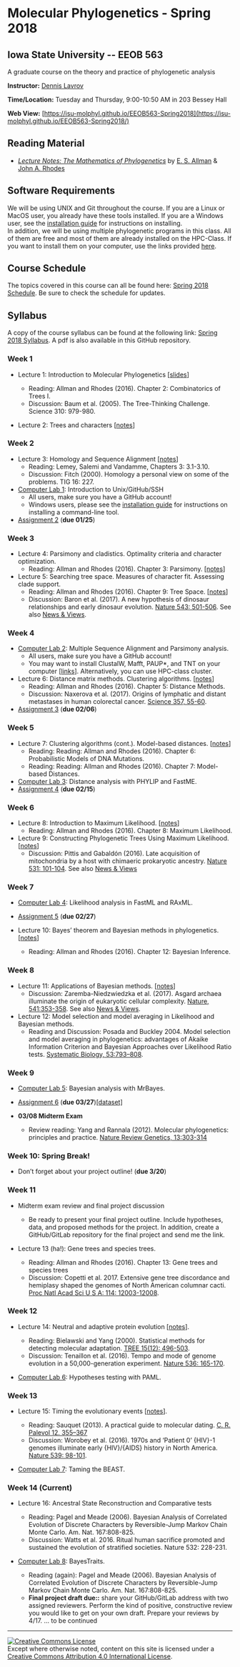 # Molecular Phylogenetics - Spring 2018

## Iowa State University -- EEOB 563

A graduate course on the theory and practice of phylogenetic analysis

**Instructor:** [Dennis Lavrov](https://sites.google.com/site/dennislavrov/)

**Time/Location:** Tuesday and Thursday, 9:00-10:50 AM in 203 Bessey Hall 

**Web View:** [https://isu-molphyl.github.io/EEOB563-Spring2018](https://isu-molphyl.github.io/EEOB563-Spring2018/)

## Reading Material

* [*Lecture Notes: The Mathematics of Phylogenetics*](https://jarhodesuaf.github.io/PhyloBook.pdf) by [E. S. Allman]() & [John A. Rhodes](https://jarhodesuaf.github.io/)

## Software Requirements

We will be using UNIX and Git throughout the course. If you are a Linux or MacOS user, you already have these tools installed.
If you are a Windows user, see the [installation guide](https://isu-molphyl.github.io/EEOB563-Spring2018/install) for instructions on installing.  
In addition, we will be using multiple phylogenetic programs in this class. All of them are free and most of them are already installed on the HPC-Class.
If you want to install them on your computer, use the links provided [here](https://isu-molphyl.github.io/EEOB563-Spring2018/links).

## Course Schedule

The topics covered in this course can all be found here: [Spring 2018 Schedule](https://sites.google.com/site/eeob563/schedule2018).
Be sure to check the schedule for updates.

## Syllabus

A copy of the course syllabus can be found at the following link: [Spring 2018 Syllabus](https://sites.google.com/site/eeob563/syllabus). A pdf is also available in this GitHub repository.

### Week 1
* Lecture 1: Introduction to Molecular Phylogenetics [[slides](https://isu-molphyl.github.io/EEOB563-Spring2018/lecture_notes/01_09_18.pdf)]  
    * Reading: Allman and Rhodes (2016).  Chapter 2: Combinatorics of Trees I.  
    * Discussion: Baum et al. (2005). The Tree-Thinking Challenge.  Science 310: 979-980.  

* Lecture 2: Trees and characters [[notes](https://isu-molphyl.github.io/EEOB563-Spring2018/lecture_notes/01_11_18.pdf)]

### Week 2
* Lecture 3: Homology and Sequence Alignment [[notes](https://isu-molphyl.github.io/EEOB563-Spring2018/lecture_notes/01_16_18.pdf)]
    * Reading: Lemey, Salemi and Vandamme, Chapters 3: 3.1-3.10.  
    * Discussion: Fitch (2000). Homology a personal view on some of the problems. TIG 16: 227.
* [Computer Lab 1](https://isu-molphyl.github.io/EEOB563-Spring2018/computer_labs/lab1): Introduction to Unix/GitHub/SSH  
    * All users, make sure you have a GitHub account!
    * Windows users, please see the [installation guide](https://isu-molphyl.github.io/EEOB563-Spring2018/install) for instructions on installing a command-line tool.
* [Assignment 2](https://isu-molphyl.github.io/EEOB563-Spring2018/assignments/assignment2.pdf) (**due 01/25**)

### Week 3  
* Lecture 4: Parsimony and cladistics. Optimality criteria and character optimization.  
    * Reading:  Allman and Rhodes (2016).  Chapter 3: Parsimony. [[notes](https://isu-molphyl.github.io/EEOB563-Spring2018/lecture_notes/01_23-25_18.pdf)] 
* Lecture 5: Searching tree space. Measures of character fit. Assessing clade support.  
    * Reading: Allman and Rhodes (2016).  Chapter 9: Tree Space. [[notes](https://isu-molphyl.github.io/EEOB563-Spring2018/lecture_notes/01_23-25_18.pdf)] 
    * Discussion: Baron et al. (2017). A new hypothesis of dinosaur relationships and early dinosaur evolution. [Nature 543: 501-506](https://www.nature.com/articles/nature21700). 
    See also [News & Views](https://www.nature.com/articles/543494a). 

### Week 4  
* [Computer Lab 2](https://isu-molphyl.github.io/EEOB563-Spring2018/computer_labs/lab2): Multiple Sequence Alignment and Parsimony analysis.
    * All users, make sure you have a GitHub account!
    * You may want to install ClustalW, Mafft, PAUP*, and TNT on your computer [[links](https://isu-molphyl.github.io/EEOB563-Spring2018/links)]. Alternatively, you can use HPC-class cluster.
* Lecture 6: Distance matrix methods. Clustering algorithms. [[notes](https://isu-molphyl.github.io/EEOB563-Spring2018/lecture_notes/02_01-02_06.pdf)]
    * Reading: Allman and Rhodes (2016).  Chapter 5: Distance Methods.
    * Discussion: Naxerova et al. (2017). Origins of lymphatic and distant metastases in human colorectal cancer. [Science 357, 55-60](http://science.sciencemag.org/content/357/6346/55).
* [Assignment 3](https://isu-molphyl.github.io/EEOB563-Spring2018/assignments/assignment3.pdf) (**due 02/06**)

### Week 5
* Lecture 7: Clustering algorithms (cont.). Model-based distances. [[notes](https://isu-molphyl.github.io/EEOB563-Spring2018/lecture_notes/02_01-02_06.pdf)]
    * Reading: Reading: Allman and Rhodes (2016).  Chapter 6: Probabilistic Models of DNA Mutations. 
    * Reading: Reading: Allman and Rhodes (2016).  Chapter 7: Model-based Distances.
* [Computer Lab 3](https://isu-molphyl.github.io/EEOB563-Spring2018/computer_labs/lab3): Distance analysis with PHYLIP and FastME.
* [Assignment 4](https://isu-molphyl.github.io/EEOB563-Spring2018/assignments/assignment4.pdf) (**due 02/15**)  

### Week 6
* Lecture 8: Introduction to Maximum Likelihood. [[notes](https://isu-molphyl.github.io/EEOB563-Spring2018/lecture_notes/02_13-15_18.pdf)]
    * Reading: Allman and Rhodes (2016).  Chapter 8: Maximum Likelihood.
* Lecture 9: Constructing Phylogenetic Trees Using Maximum Likelihood. [[notes](https://isu-molphyl.github.io/EEOB563-Spring2018/lecture_notes/02_13-15_18.pdf)]
    * Discussion: Pittis and Gabaldón (2016). Late acquisition of mitochondria by a host with chimaeric prokaryotic ancestry. [Nature 531: 101-104](https://www.nature.com/articles/nature16941).
    See also [News & Views](https://www.nature.com/articles/nature16876)

### Week 7 
* [Computer Lab 4](https://isu-molphyl.github.io/EEOB563-Spring2018/computer_labs/lab4): Likelihood analysis in FastML and RAxML.
* [Assignment 5](https://isu-molphyl.github.io/EEOB563-Spring2018/assignments/assignment5.pdf) (**due 02/27**)

* Lecture 10: Bayes’ theorem and Bayesian methods in phylogenetics. [[notes](https://isu-molphyl.github.io/EEOB563-Spring2018/lecture_notes/02_22-27_18.pdf)]
    * Reading: Allman and Rhodes (2016).  Chapter 12: Bayesian Inference.

### Week 8
* Lecture 11: Applications of Bayesian methods. [[notes](https://isu-molphyl.github.io/EEOB563-Spring2018/lecture_notes/02_22-27_18.pdf)]
    * Discussion: Zaremba-Niedzwiedzka et al. (2017). Asgard archaea illuminate the origin of eukaryotic cellular complexity. [Nature, 541:353-358](https://www.nature.com/articles/nature21031).
    See also [News & Views](https://www.nature.com/articles/nature21113).
* Lecture 12: Model selection and model averaging in Likelihood and Bayesian methods.
    * Reading and Discussion: Posada and Buckley 2004.  Model selection and model averaging in phylogenetics: 
    advantages of Akaike Information Criterion and Bayesian Approaches over Likelihood Ratio tests. [Systematic Biology, 53:793–808](https://academic.oup.com/sysbio/article/53/5/793/2842928).

### Week 9 
* [Computer Lab 5](https://isu-molphyl.github.io/EEOB563-Spring2018/computer_labs/lab5): Bayesian analysis with MrBayes.
* [Assignment 6](https://isu-molphyl.github.io/EEOB563-Spring2018/assignments/assignment6.pdf) (**due 03/27**)[[dataset]](https://isu-molphyl.github.io/EEOB563-Spring2018/assignments/hiv.nxs)

* **03/08 Midterm Exam**
    * Review reading: Yang and Rannala (2012). Molecular phylogenetics: principles and practice. [Nature Review Genetics, 13:303-314](https://www.nature.com/articles/nrg3186.pdf)

### Week 10: Spring Break! 
* Don’t forget about your project outline! (**due 3/20**)

### Week 11 
* Midterm exam review and final project discussion
    * Be ready to present your final project outline.  Include hypotheses, data, and proposed methods for the project. 
    In addition, create a GitHub/GitLab repository for the final project and send me the link.

* Lecture 13 (ha!): Gene trees and species trees.
    * Reading: Allman and Rhodes (2016).  Chapter 13: Gene trees and species trees
    * Discussion: Copetti et al. 2017. Extensive gene tree discordance and hemiplasy shaped the genomes of North American columnar cacti. [Proc Natl Acad Sci U S A: 114: 12003-12008](http://www.pnas.org/content/114/45/12003.full).

### Week 12 
* Lecture 14: Neutral and adaptive protein evolution [[notes](https://isu-molphyl.github.io/EEOB563-Spring2018/lecture_notes/03_27_18.pdf)].
    * Reading: Bielawski and Yang (2000). Statistical methods for detecting molecular adaptation.  [TREE 15(12): 496-503](http://www.cell.com/trends/ecology-evolution/abstract/S0169-5347(00)01994-7).
    * Discussion:  Tenaillon et al. (2016). Tempo and mode of genome evolution in a 50,000-generation experiment. [Nature 536: 165-170](https://www.nature.com/articles/nature18959).

* [Computer Lab 6](https://isu-molphyl.github.io/EEOB563-Spring2018/computer_labs/lab6): Hypotheses testing with PAML.

### Week 13 
* Lecture 15: Timing the evolutionary events [[notes](https://isu-molphyl.github.io/EEOB563-Spring2018/lecture_notes/04_03_18.pdf)].
    * Reading: Sauquet (2013). A practical guide to molecular dating. [C. R. Palevol 12. 355–367](https://www.sciencedirect.com/science/article/pii/S1631068313001097)
    * Discussion: Worobey et al. (2016). 1970s and ‘Patient 0’ {HIV}-1 genomes illuminate early {HIV}/{AIDS} history in North America. [Nature 539: 98-101](https://www.nature.com/articles/nature19827).

* [Computer Lab 7](https://isu-molphyl.github.io/EEOB563-Spring2018/computer_labs/lab7): Taming the BEAST.

### Week 14 (Current)
* Lecture 16: Ancestral State Reconstruction and Comparative tests
    * Reading: Pagel and Meade (2006).  Bayesian Analysis of Correlated Evolution of Discrete Characters by Reversible-Jump Markov Chain Monte Carlo.  Am. Nat. 167:808-825.
    * Discussion: Watts et al. 2016. Ritual human sacrifice promoted and sustained the evolution of stratified societies. Nature 532: 228-231.

* [Computer Lab 8](https://isu-molphyl.github.io/EEOB563-Spring2018/computer_labs/lab8): BayesTraits.
    * Reading (again): Pagel and Meade (2006).  Bayesian Analysis of Correlated Evolution of Discrete Characters by  Reversible-Jump Markov Chain Monte Carlo.  Am. Nat. 167:808-825.
    * **Final project draft due::** share your GitHub/GitLab address with two assigned reviewers.  Perform the kind of positive, constructive review you would like to get on your own draft.  Prepare your reviews by 4/17.
... to be continued


---
<a rel="license" href="http://creativecommons.org/licenses/by/4.0/"><img alt="Creative Commons License" style="border-width:0" src="https://i.creativecommons.org/l/by/4.0/88x31.png" /></a><br />Except where otherwise noted, content on this site is licensed under a <a rel="license" href="http://creativecommons.org/licenses/by/4.0/">Creative Commons Attribution 4.0 International License</a>.
